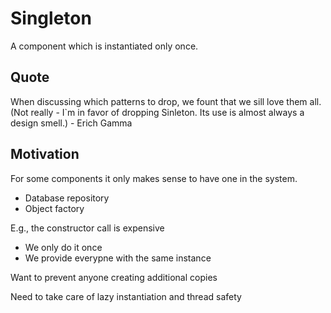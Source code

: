# Singleton

A component which is instantiated only once.

## Quote

When discussing which patterns to drop, we fount that we sill love them all. (Not really - I`m in favor of dropping Sinleton. Its use is almost always a design smell.) - Erich Gamma

## Motivation

For some components it only makes sense to have one in the system.

- Database repository
- Object factory

E.g., the constructor call is expensive

- We only do it once
- We provide everypne with the same instance

Want to prevent anyone creating additional copies

Need to take care of lazy instantiation and thread safety
